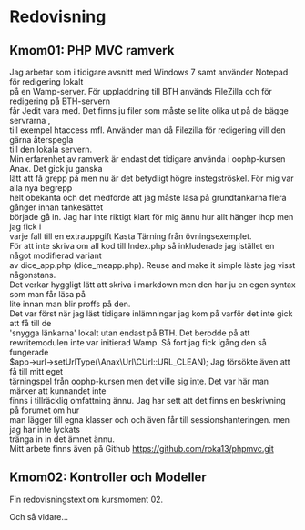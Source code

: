 ﻿Redovisning
====================================

Kmom01: PHP MVC ramverk
------------------------------------
Jag arbetar som i tidigare avsnitt med Windows 7 samt använder Notepad för redigering lokalt  
på en Wamp-server. För uppladdning till BTH används FileZilla och för redigering på BTH-servern  
får Jedit vara med. Det finns ju filer som måste se lite olika ut på de bägge servrarna ,  
till exempel htaccess mfl. Använder man då Filezilla för redigering vill den gärna återspegla  
till den lokala servern.  
Min erfarenhet av ramverk är endast det tidigare använda i oophp-kursen Anax. Det gick ju ganska  
lätt att få grepp på men nu är det betydligt högre instegströskel. För mig var alla nya begrepp  
helt obekanta och det medförde att jag måste läsa på grundtankarna flera gånger innan tankesättet  
började gå in. Jag har inte riktigt klart för mig ännu hur allt hänger ihop men jag fick i   
varje fall till en extrauppgift Kasta Tärning från övningsexemplet.  
För att inte skriva om all kod till Index.php så inkluderade jag istället en något modifierad variant  
av dice_app.php (dice_meapp.php). Reuse and make it simple läste jag visst någonstans.  
Det verkar hyggligt lätt att skriva i markdown men den har ju en egen syntax som man får läsa på  
lite innan man blir proffs på den.  
Det var först när jag läst tidigare inlämningar jag kom på varför det inte gick att få till de   
'snygga länkarna'   lokalt utan endast på BTH.  Det berodde på att rewritemodulen inte var initierad 
 Wamp. Så fort jag fick igång den så fungerade  
 $app->url->setUrlType(\Anax\Url\CUrl::URL_CLEAN); Jag försökte även att få till mitt eget  
tärningspel från oophp-kursen men det ville sig inte. Det var här man märker att kunnandet inte  
finns i tillräcklig omfattning ännu. Jag har sett att det finns en beskrivning på forumet om hur  
man lägger till egna klasser och och även får till sessionshanteringen. men jag har inte lyckats  
tränga in in det ämnet ännu.  
Mitt arbete finns även på Github https://github.com/roka13/phpmvc.git

 
Kmom02: Kontroller och Modeller
------------------------------------
 
Fin redovisningstext om kursmoment 02.
 
Och så vidare...